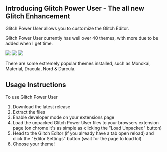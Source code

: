 ## Introducing Glitch Power User - The all new Glitch Enhancement

Glitch Power User allows you to customize the Glitch Editor.

Glitch Power User currently has well over 40 themes, with more due to be added when I get time.

![](https://cdn.discordapp.com/attachments/700907262515871818/744031859255803934/Screenshot_2020-08-15_at_15.15.45.png)
![](https://cdn.discordapp.com/attachments/700907262515871818/744031857808506890/Screenshot_2020-08-15_at_15.16.07.png)
![](https://cdn.discordapp.com/attachments/700907262515871818/744031866314686464/Screenshot_2020-08-15_at_15.15.30.png)

There are some extremely popular themes installed, such as Monokai, Material, Dracula, Nord & Darcula.

## Usage Instructions
To use Glitch Power User

1. Download the latest release
2. Extract the files
3. Enable developer mode on your extensions page
4. Load the unpacked Glitch Power User files to your browsers extension page (on chrome it's as simple as clicking the "Load Unpacked" button)
5. Head to the Glitch Editor (if you already have a tab open reload) and click the "Editor Settings" button (wait for the page to load lol)
6. Choose your theme!
